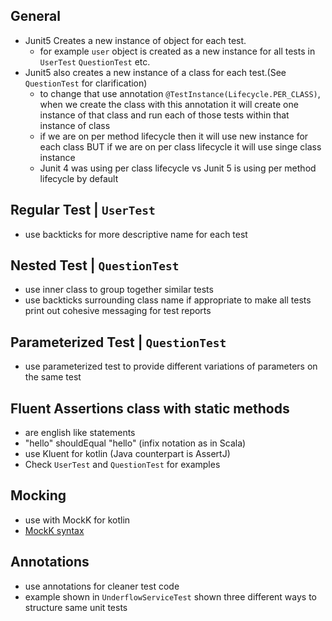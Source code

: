 ## General
- Junit5 Creates a new instance of object for each test. 
    - for example `user` object is created as a new instance for all tests in `UserTest` `QuestionTest` etc.
- Junit5 also creates a new instance of a class for each test.(See `QuestionTest` for clarification)
    - to change that use annotation `@TestInstance(Lifecycle.PER_CLASS)`, when we create the class with this annotation 
      it will create one instance of that class and run each of those tests within that instance of class
    - if we are on per method lifecycle then it will use new instance for each class BUT if we are on per class lifecycle 
      it will use singe class instance
    - Junit 4 was using per class lifecycle vs Junit 5 is using per method lifecycle by default

## Regular Test | `UserTest`
- use backticks for more descriptive name for each test

## Nested Test | `QuestionTest`
- use inner class to group together similar tests
- use backticks surrounding class name if appropriate to make all tests print out cohesive messaging for test reports

## Parameterized Test | `QuestionTest`
- use parameterized test to provide different variations of parameters on the same test

## Fluent Assertions class with static methods
- are english like statements
- "hello" shouldEqual "hello" (infix notation as in Scala)
- use Kluent for kotlin (Java counterpart is AssertJ)
- Check `UserTest` and `QuestionTest` for examples

## Mocking
- use with MockK for kotlin
- [MockK syntax](https://mockk.io)

## Annotations
- use annotations for cleaner test code
- example shown in `UnderflowServiceTest` shown three different ways to structure same unit tests